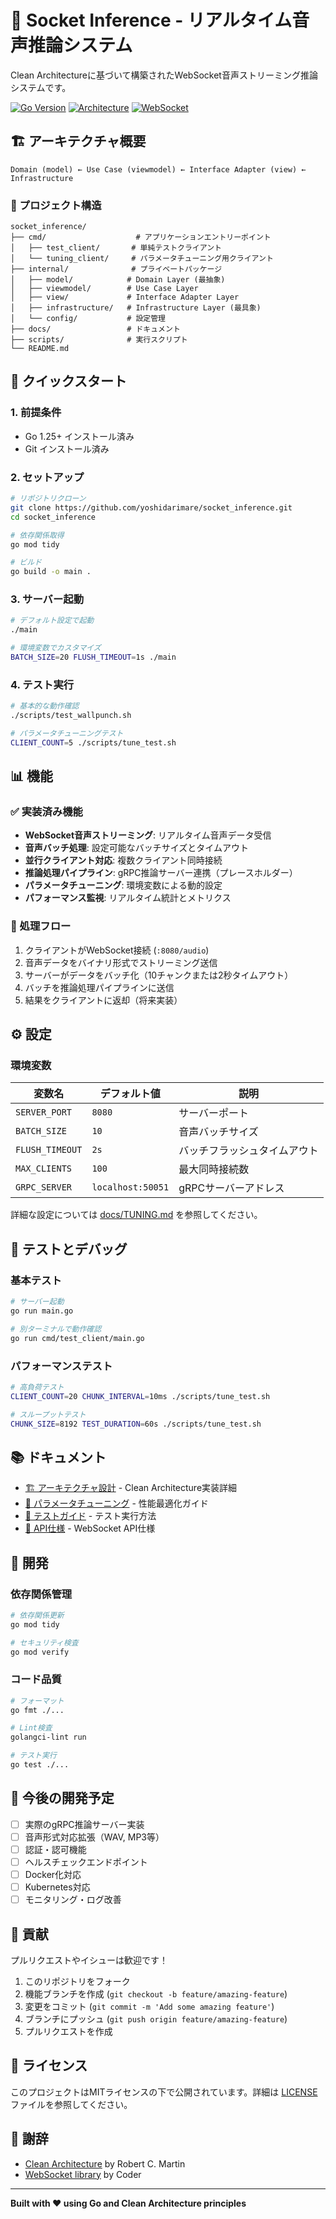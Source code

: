 # 🎵 Socket Inference - リアルタイム音声推論システム

Clean Architectureに基づいて構築されたWebSocket音声ストリーミング推論システムです。

[![Go Version](https://img.shields.io/badge/Go-1.25%2B-blue.svg)](https://golang.org/)
[![Architecture](https://img.shields.io/badge/Architecture-Clean%20Architecture-green.svg)](https://blog.cleancoder.com/uncle-bob/2012/08/13/the-clean-architecture.html)
[![WebSocket](https://img.shields.io/badge/Protocol-WebSocket-orange.svg)](https://tools.ietf.org/html/rfc6455)

## 🏗️ アーキテクチャ概要

```
Domain (model) ← Use Case (viewmodel) ← Interface Adapter (view) ← Infrastructure
```

### 📁 プロジェクト構造

```
socket_inference/
├── cmd/                    # アプリケーションエントリーポイント
│   ├── test_client/       # 単純テストクライアント
│   └── tuning_client/     # パラメータチューニング用クライアント
├── internal/              # プライベートパッケージ
│   ├── model/            # Domain Layer (最抽象)
│   ├── viewmodel/        # Use Case Layer
│   ├── view/             # Interface Adapter Layer  
│   ├── infrastructure/   # Infrastructure Layer (最具象)
│   └── config/           # 設定管理
├── docs/                 # ドキュメント
├── scripts/              # 実行スクリプト
└── README.md
```

## 🚀 クイックスタート

### 1. 前提条件
- Go 1.25+ インストール済み
- Git インストール済み

### 2. セットアップ
```bash
# リポジトリクローン
git clone https://github.com/yoshidarimare/socket_inference.git
cd socket_inference

# 依存関係取得
go mod tidy

# ビルド
go build -o main .
```

### 3. サーバー起動
```bash
# デフォルト設定で起動
./main

# 環境変数でカスタマイズ
BATCH_SIZE=20 FLUSH_TIMEOUT=1s ./main
```

### 4. テスト実行
```bash
# 基本的な動作確認
./scripts/test_wallpunch.sh

# パラメータチューニングテスト
CLIENT_COUNT=5 ./scripts/tune_test.sh
```

## 📊 機能

### ✅ 実装済み機能
- **WebSocket音声ストリーミング**: リアルタイム音声データ受信
- **音声バッチ処理**: 設定可能なバッチサイズとタイムアウト
- **並行クライアント対応**: 複数クライアント同時接続
- **推論処理パイプライン**: gRPC推論サーバー連携（プレースホルダー）
- **パラメータチューニング**: 環境変数による動的設定
- **パフォーマンス監視**: リアルタイム統計とメトリクス

### 🔄 処理フロー
1. クライアントがWebSocket接続 (`:8080/audio`)
2. 音声データをバイナリ形式でストリーミング送信
3. サーバーがデータをバッチ化（10チャンクまたは2秒タイムアウト）
4. バッチを推論処理パイプラインに送信
5. 結果をクライアントに返却（将来実装）

## ⚙️ 設定

### 環境変数
| 変数名 | デフォルト値 | 説明 |
|--------|-------------|------|
| `SERVER_PORT` | `8080` | サーバーポート |
| `BATCH_SIZE` | `10` | 音声バッチサイズ |
| `FLUSH_TIMEOUT` | `2s` | バッチフラッシュタイムアウト |
| `MAX_CLIENTS` | `100` | 最大同時接続数 |
| `GRPC_SERVER` | `localhost:50051` | gRPCサーバーアドレス |

詳細な設定については [docs/TUNING.md](docs/TUNING.md) を参照してください。

## 🧪 テストとデバッグ

### 基本テスト
```bash
# サーバー起動
go run main.go

# 別ターミナルで動作確認
go run cmd/test_client/main.go
```

### パフォーマンステスト
```bash
# 高負荷テスト
CLIENT_COUNT=20 CHUNK_INTERVAL=10ms ./scripts/tune_test.sh

# スループットテスト  
CHUNK_SIZE=8192 TEST_DURATION=60s ./scripts/tune_test.sh
```

## 📚 ドキュメント

- [🏗️ アーキテクチャ設計](docs/ARCHITECTURE.md) - Clean Architecture実装詳細
- [🔧 パラメータチューニング](docs/TUNING.md) - 性能最適化ガイド
- [🧪 テストガイド](docs/TESTING.md) - テスト実行方法
- [📡 API仕様](docs/API.md) - WebSocket API仕様

## 🔧 開発

### 依存関係管理
```bash
# 依存関係更新
go mod tidy

# セキュリティ検査
go mod verify
```

### コード品質
```bash
# フォーマット
go fmt ./...

# Lint検査
golangci-lint run

# テスト実行
go test ./...
```

## 🎯 今後の開発予定

- [ ] 実際のgRPC推論サーバー実装
- [ ] 音声形式対応拡張（WAV, MP3等）
- [ ] 認証・認可機能
- [ ] ヘルスチェックエンドポイント
- [ ] Docker化対応
- [ ] Kubernetes対応
- [ ] モニタリング・ログ改善

## 🤝 貢献

プルリクエストやイシューは歓迎です！

1. このリポジトリをフォーク
2. 機能ブランチを作成 (`git checkout -b feature/amazing-feature`)
3. 変更をコミット (`git commit -m 'Add some amazing feature'`)
4. ブランチにプッシュ (`git push origin feature/amazing-feature`)
5. プルリクエストを作成

## 📄 ライセンス

このプロジェクトはMITライセンスの下で公開されています。詳細は [LICENSE](LICENSE) ファイルを参照してください。

## 🙏 謝辞

- [Clean Architecture](https://blog.cleancoder.com/uncle-bob/2012/08/13/the-clean-architecture.html) by Robert C. Martin
- [WebSocket library](https://github.com/coder/websocket) by Coder

---

**Built with ❤️ using Go and Clean Architecture principles**